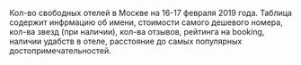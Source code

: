 Кол-во свободных отелей в Москве на 16-17 февраля 2019 года.
Таблица содержит инфрмацию об имени, стоимости самого дешевого номера, кол-ва звезд (при наличии), кол-ва отзывов, рейтинга на booking, наличии удабств в отеле, расстояние до самых популярных достопримечательностей.
